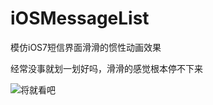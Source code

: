 # iOSMessageList
模仿iOS7短信界面滑滑的惯性动画效果


经常没事就划一划好吗，滑滑的感觉根本停不下来

![将就看吧](http://image17-c.poco.cn/mypoco/myphoto/20150930/11/17425403720150930112458086.gif)
